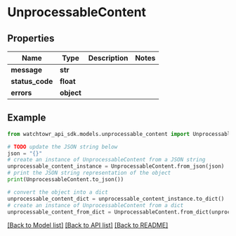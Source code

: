 # UnprocessableContent


## Properties

Name | Type | Description | Notes
------------ | ------------- | ------------- | -------------
**message** | **str** |  | 
**status_code** | **float** |  | 
**errors** | **object** |  | 

## Example

```python
from watchtowr_api_sdk.models.unprocessable_content import UnprocessableContent

# TODO update the JSON string below
json = "{}"
# create an instance of UnprocessableContent from a JSON string
unprocessable_content_instance = UnprocessableContent.from_json(json)
# print the JSON string representation of the object
print(UnprocessableContent.to_json())

# convert the object into a dict
unprocessable_content_dict = unprocessable_content_instance.to_dict()
# create an instance of UnprocessableContent from a dict
unprocessable_content_from_dict = UnprocessableContent.from_dict(unprocessable_content_dict)
```
[[Back to Model list]](../README.md#documentation-for-models) [[Back to API list]](../README.md#documentation-for-api-endpoints) [[Back to README]](../README.md)


